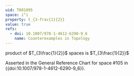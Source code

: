 ```yaml
---
uid: T001095
space: i^i
property: t_{3-frac{1}{2}}
value: true
refs:
  - doi: 10.1007/978-1-4612-6290-9_6
    name: Counterexamples in Topology
---
```

product of $T_{3\frac{1}{2}}$ spaces is $T_{3\frac{1}{2}}$

Asserted in the General Reference Chart for space #105 in
{{doi:10.1007/978-1-4612-6290-9_6}}.
